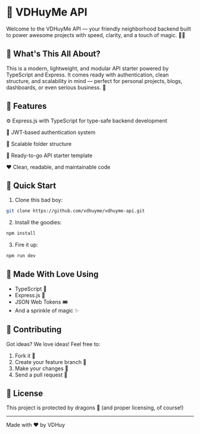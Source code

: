 # 🎉 VDHuyMe API

Welcome to the VDHuyMe API — your friendly neighborhood backend built to power awesome projects with speed, clarity, and a touch of magic. 🧙‍♂️

## 🌟 What's This All About?

This is a modern, lightweight, and modular API starter powered by TypeScript and Express. It comes ready with authentication, clean structure, and scalability in mind — perfect for personal projects, blogs, dashboards, or even serious business. 🔧

## 🎯 Features

⚙️ Express.js with TypeScript for type-safe backend development

🔐 JWT-based authentication system

📁 Scalable folder structure

🧰 Ready-to-go API starter template

❤️ Clean, readable, and maintainable code

## 🚀 Quick Start

1. Clone this bad boy:

```bash
git clone https://github.com/vdhuyme/vdhuyme-api.git
```

2. Install the goodies:

```bash
npm install
```

3. Fire it up:

```bash
npm run dev
```

## 💝 Made With Love Using

- TypeScript 💙
- Express.js 🚂
- JSON Web Tokens 🎟️
- And a sprinkle of magic ✨

## 🤝 Contributing

Got ideas? We love ideas! Feel free to:

1. Fork it 🍴
2. Create your feature branch 🌿
3. Make your changes 💫
4. Send a pull request 🙏

## 📜 License

This project is protected by dragons 🐉 (and proper licensing, of course!)

---

Made with ❤️ by VDHuy
